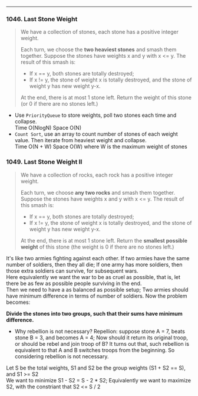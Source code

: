 ------

### 1046. Last Stone Weight

> We have a collection of stones, each stone has a positive integer weight.
> 
> Each turn, we choose the **two heaviest stones** and smash them together.  Suppose the stones have weights x and y with x <= y.  The result of this smash is:
> 
> - If x == y, both stones are totally destroyed;
> - If x != y, the stone of weight x is totally destroyed, and the stone of weight y has new weight y-x.  
>
> At the end, there is at most 1 stone left.  Return the weight of this stone (or 0 if there are no stones left.)


- Use `PriorityQueue` to store weights, poll two stones each time and collapse.  
Time O(NlogN) Space O(N)  
- `Count Sort`, use an array to count number of stones of each weight value. Then iterate from heaviest weight and collapse.  
Time O(N + W) Space O(W) where W is the maximum weight of stones


### 1049. Last Stone Weight II

> We have a collection of rocks, each rock has a positive integer weight.
> 
> Each turn, we choose **any two rocks** and smash them together.  Suppose the stones have weights x and y with x <= y.  The result of this smash is:
> 
> - If x == y, both stones are totally destroyed;
> - If x != y, the stone of weight x is totally destroyed, and the stone of weight y has new weight y-x.
> 
> At the end, there is at most 1 stone left.  Return the **smallest possible weight** of this stone (the weight is 0 if there are no stones left.)

It's like two armies fighting against each other. If two armies have the same number of soldiers, then they all die; If one army has more soldiers, then those extra soldiers can survive, for subsequent wars.  
Here equivalently we want the war to be as cruel as possible, that is, let there be as few as possible people surviving in the end.  
Then we need to have a as balanced as possible setup; Two armies should have minimum difference in terms of number of soldiers. Now the problem becomes:  

**Divide the stones into two groups, such that their sums have minimum difference.**
- Why rebellion is not necessary? Repellion: suppose stone A = 7, beats stone B = 3, and becomes A = 4; Now should it return its original troop, or should be rebel and join troop of B? It turns out that, such rebellion is equivalent to that A and B switches troops from the beginning. So considering rebellion is not necessary.

Let S be the total weights, S1 and S2 be the group weights (S1 + S2 == S), and S1 >= S2  
We want to minimize S1 - S2 = S - 2 * S2; Equivalently we want to maximize S2, with the constriant that S2 <= S / 2  
